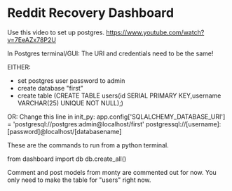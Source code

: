 # Reddit Recovery Dashboard
 
Use this video to set up postgres. https://www.youtube.com/watch?v=7EeAZx78P2U

In Postgres terminal/GUI: The URI and credentials need to be the same!

EITHER:
- set postgres user password to admin
- create database "first"
- create table (CREATE TABLE users(id SERIAL PRIMARY KEY,username VARCHAR(25) UNIQUE NOT NULL);)

OR: 
Change this line in init_py:
app.config['SQLALCHEMY_DATABASE_URI'] = 'postgresql://postgres:admin@localhost/first'
postgressql://[username]:[password]@localhost/[databasename]

These are the commands to run from a python terminal. 

from dashboard import db
db.create_all()

Comment and post models from monty are commented out for now. You only need to make the table for "users" right now.


